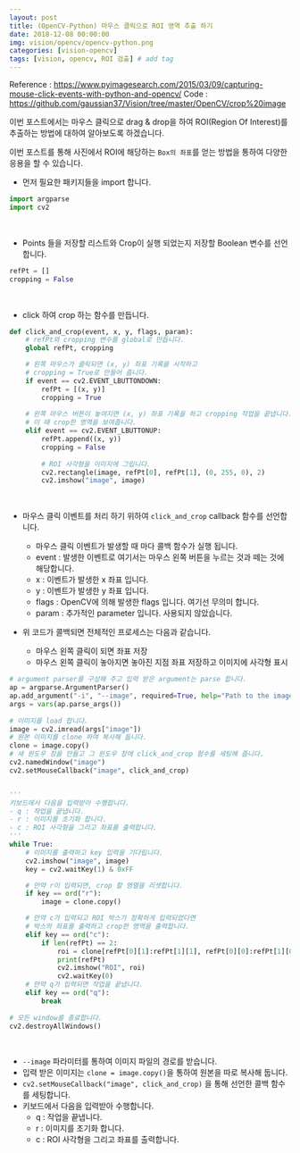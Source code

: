 ```yaml
---
layout: post
title: (OpenCV-Python) 마우스 클릭으로 ROI 영역 추출 하기  
date: 2018-12-08 00:00:00
img: vision/opencv/opencv-python.png
categories: [vision-opencv] 
tags: [vision, opencv, ROI 검출] # add tag
---
```


Reference : https://www.pyimagesearch.com/2015/03/09/capturing-mouse-click-events-with-python-and-opencv/
Code : https://github.com/gaussian37/Vision/tree/master/OpenCV/crop%20image

이번 포스트에서는 마우스 클릭으로 drag & drop을 하여 ROI(Region Of Interest)를
추출하는 방법에 대하여 알아보도록 하겠습니다.

이번 포스트를 통해 사진에서 ROI에 해당하는 `Box의 좌표`를 얻는 방법을 통하여
다양한 응용을 할 수 있습니다.

+ 먼저 필요한 패키지들을 import 합니다.

```python
import argparse
import cv2
```

<br>

+ Points 들을 저장할 리스트와 Crop이 실행 되었는지 저장할 Boolean 변수를 선언합니다.

```python
refPt = []
cropping = False
``` 

<br>

+ click 하여 crop 하는 함수를 만듭니다.

```python
def click_and_crop(event, x, y, flags, param):
	# refPt와 cropping 변수를 global로 만듭니다.
	global refPt, cropping

	# 왼쪽 마우스가 클릭되면 (x, y) 좌표 기록을 시작하고
	# cropping = True로 만들어 줍니다.
	if event == cv2.EVENT_LBUTTONDOWN:
		refPt = [(x, y)]
		cropping = True
 
	# 왼쪽 마우스 버튼이 놓여지면 (x, y) 좌표 기록을 하고 cropping 작업을 끝냅니다.
	# 이 때 crop한 영역을 보여줍니다.
	elif event == cv2.EVENT_LBUTTONUP:
		refPt.append((x, y))
		cropping = False
 
		# ROI 사각형을 이미지에 그립니다.
		cv2.rectangle(image, refPt[0], refPt[1], (0, 255, 0), 2)
		cv2.imshow("image", image)
```

<br>

+ 마우스 클릭 이벤트를 처리 하기 위하여 `click_and_crop` callback 함수를 선언합니다.
    + 마우스 클릭 이벤트가 발생할 때 마다 콜백 함수가 실행 됩니다.
    + event : 발생한 이벤트로 여기서는 마우스 왼쪽 버튼을 누르는 것과 떼는 것에 해당합니다.
    + x : 이벤트가 발생한 x 좌표 입니다.
    + y : 이벤트가 발생한 y 좌표 입니다.
    + flags : OpenCV에 의해 발생한 flags 입니다. 여기선 무의미 합니다.
    + param : 추가적인 parameter 입니다. 사용되지 않았습니다.
    
+ 위 코드가 콜백되면 전체적인 프로세스는 다음과 같습니다.
    + 마우스 왼쪽 클릭이 되면 좌표 저장
    + 마우스 왼쪽 클릭이 놓아지면 놓아진 지점 좌표 저장하고 이미지에 사각형 표시
    
    
```python
# argument parser를 구성해 주고 입력 받은 argument는 parse 합니다.
ap = argparse.ArgumentParser()
ap.add_argument("-i", "--image", required=True, help="Path to the image")
args = vars(ap.parse_args())
 
# 이미지를 load 합니다.
image = cv2.imread(args["image"])
# 원본 이미지를 clone 하여 복사해 둡니다.
clone = image.copy()
# 새 윈도우 창을 만들고 그 윈도우 창에 click_and_crop 함수를 세팅해 줍니다.
cv2.namedWindow("image")
cv2.setMouseCallback("image", click_and_crop)


'''
키보드에서 다음을 입력받아 수행합니다.
- q : 작업을 끝냅니다.
- r : 이미지를 초기화 합니다.
- c : ROI 사각형을 그리고 좌표를 출력합니다.
'''
while True:
	# 이미지를 출력하고 key 입력을 기다립니다.
	cv2.imshow("image", image)
	key = cv2.waitKey(1) & 0xFF

	# 만약 r이 입력되면, crop 할 영열을 리셋합니다.
	if key == ord("r"):
		image = clone.copy()

 	# 만약 c가 입력되고 ROI 박스가 정확하게 입력되었다면
	# 박스의 좌표를 출력하고 crop한 영역을 출력합니다.
	elif key == ord("c"):
		if len(refPt) == 2:
			roi = clone[refPt[0][1]:refPt[1][1], refPt[0][0]:refPt[1][0]]
			print(refPt)
			cv2.imshow("ROI", roi)
			cv2.waitKey(0)
	# 만약 q가 입력되면 작업을 끝냅니다.
	elif key == ord("q"):
		break
 
# 모든 window를 종료합니다.
cv2.destroyAllWindows()
```
    
<br>

+ `--image` 파라미터를 통하여 이미지 파일의 경로를 받습니다.
+ 입력 받은 이미지는 `clone = image.copy()`을 통하여 원본을 따로 복사해 둡니다.
+ `cv2.setMouseCallback("image", click_and_crop)` 을 통해 선언한 콜백 함수를 세팅합니다.
+ 키보드에서 다음을 입력받아 수행합니다.
    - q : 작업을 끝냅니다.
    - r : 이미지를 초기화 합니다.
    - c : ROI 사각형을 그리고 좌표를 출력합니다.